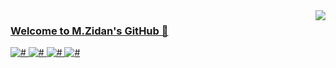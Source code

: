 <a href="#">
<img align="right" src="https://github-readme-stats.vercel.app/api?username=ZidanMusk&count_private=true&show_icons=true&theme=tokyonight&hide_border=false"
 </a>

### Welcome to M.Zidan's GitHub 👋

![#](https://img.shields.io/badge/-Python-333?style=flat-square&logo=Python&logoColor=fff)
![#](https://img.shields.io/badge/-C/C++-c14438?style=flat-square&logo=C&logoColor=fff)
![#](https://img.shields.io/badge/-PyTorch-e34f26?style=flat-square&logo=PyTorch&logoColor=fff)
![#](https://img.shields.io/badge/-TensorFlow-e5cd0c?style=flat-square&logo=TensorFlow&logoColor=fff)




<!--
**ZidanMusk/ZidanMusk** is a ✨ _special_ ✨ repository because its `README.md` (this file) appears on your GitHub profile.

[![ReadMe Card](https://github-readme-stats.vercel.app/api/pin/?username=ZidanMusk&repo=deep-RL-DQN-tensorflow&theme=dark)](https://github.com/ZidanMusk/deep-RL-DQN-tensorflow)
![Zidan's github stats](https://github-readme-stats.vercel.app/api?username=ZidanMusk&count_private=true&show_icons=true&theme=dark&align="left")

Here are some ideas to get you started:

- 🔭 I’m currently working on ...
- 🌱 I’m currently learning ...
- 👯 I’m looking to collaborate on ...
- 🤔 I’m looking for help with ...
- 💬 Ask me about ...
- 📫 How to reach me: ...
- 😄 Pronouns: ...
- ⚡ Fun fact: ...
-->
